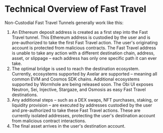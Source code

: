 # Technical Overview of Fast Travel

Non-Custodial Fast Travel Tunnels generally work like this:

1. An Ethereum deposit address is created as a first step into the Fast Travel tunnel. This Ethereum address is custodied by the user and is pre-authorized to take the first Fast Travel action. The user's originating account is protected from malicious contracts. The Fast Travel address is unable to take any action with a different destination chain, address, asset, or slippage – each address has only one specific path it can ever take.
2. The optimal bridge is used to reach the destination ecosystem. Currently, ecosystems supported by Axelar are supported – meaning all common EVM and Cosmos SDK chains. Additional ecosystems supported by Wormhole are being released soon. The Obi UI exposes Neutron, Sei, Injective, Stargaze, and Osmosis as easy Fast Travel destinations.
3. Any additional steps – such as a DEX swaps, NFT purchases, staking, or liquidity provision – are executed by addresses custodied by the user and pre-authorized to take these Fast Travel actions. These are currently isolated addresses, protecting the user's destination account from malicious contract interactions.
4. The final asset arrives in the user's destination account.
